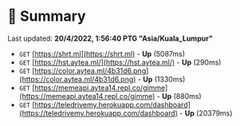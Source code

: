 # 📖 Summary
Last updated: **20/4/2022, 1:56:40 PTG "Asia/Kuala_Lumpur"**

- `GET` [https://shrt.ml](https://shrt.ml) - **Up** (5087ms)
- `GET` [https://hst.aytea.ml/](https://hst.aytea.ml/) - **Up** (290ms)
- `GET` [https://color.aytea.ml/4b31d6.png](https://color.aytea.ml/4b31d6.png) - **Up** (1330ms)
- `GET` [https://memeapi.aytea14.repl.co/gimme](https://memeapi.aytea14.repl.co/gimme) - **Up** (880ms)
- `GET` [https://teledrivemy.herokuapp.com/dashboard](https://teledrivemy.herokuapp.com/dashboard) - **Up** (20379ms)
